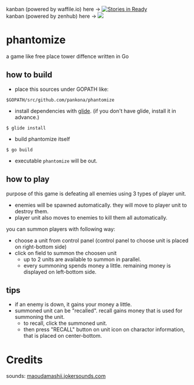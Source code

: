 
kanban (powered by waffile.io) here -> [![Stories in Ready](https://badge.waffle.io/pankona/phantomize.png?label=ready&title=Ready)](https://waffle.io/pankona/phantomize?utm_source=badge)  
kanban (powered by zenhub) here -> <a href="https://app.zenhub.com/workspace/o/pankona/phantomize/boards?repos=90622123"><img src="https://raw.githubusercontent.com/ZenHubIO/support/master/zenhub-badge.png"></a>

# phantomize

a game like free place tower diffence written in Go

## how to build

* place this sources under GOPATH like:

`$GOPATH/src/github.com/pankona/phantomize`

* install dependencies with [glide](https://github.com/Masterminds/glide). (if you don't have glide, install it in advance.)

`$ glide install`

* build phantomize itself

`$ go build`

* executable `phantomize` will be out.

## how to play

purpose of this game is defeating all enemies using 3 types of player unit.

* enemies will be spawned automatically. they will move to player unit to destroy them.
* player unit also moves to enemies to kill them all automatically.

you can summon players with following way:
* choose a unit from control panel (control panel to choose unit is placed on right-bottom side)
* click on field to summon the choosen unit
  * up to 2 units are available to summon in parallel.
  * every summoning spends money a little. remaining money is displayed on left-bottom side.

## tips

* if an enemy is down, it gains your money a little.
* summoned unit can be "recalled". recall gains money that is used for summoning the unit.
  * to recall, click the summoned unit.
  * then press "RECALL" button on unit icon on charactor information, that is placed on center-bottom.

# Credits

sounds: [maoudamashii.jokersounds.com](http://maoudamashii.jokersounds.com/)
